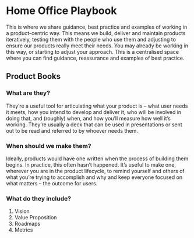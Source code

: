 # Home Office Playbook
This is where we share guidance, best practice and examples of working in a product-centric way. This means we build, deliver and maintain products iteratively, testing them with the people who use them and adjusting to ensure our products really meet their needs.
You may already be working in this way, or starting to adjust your approach. This is a centralised space where you can find guidance, reassurance and examples of best practice.

## Product Books
### What are they?
They’re a useful tool for articulating what your product is – what user needs it meets, how you intend to develop and deliver it, who will be involved in doing that, and (roughly) when, and how you’ll measure how well it’s working. They’re usually a deck that can be used in presentations or sent out to be read and referred to by whoever needs them.
### When should we make them?
Ideally, products would have one written when the process of building them begins. In practice, this often hasn’t happened. It’s useful to make one, wherever you are in the product lifecycle, to remind yourself and others of what you’re trying to accomplish and why and keep everyone focused on what matters – the outcome for users.
### What do they include?
1. Vision
1. Value Proposition
1. Roadmaps
1. Metrics
